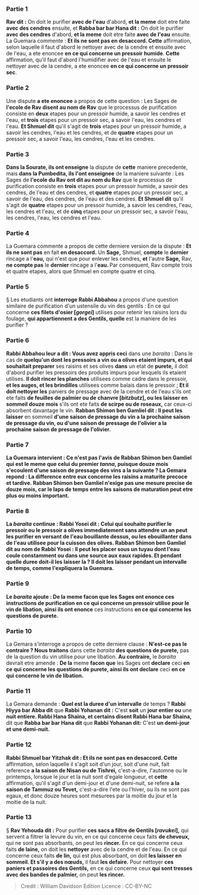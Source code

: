 
### Partie 1
<b>Rav dit :</b> On doit le purifier <b>avec de l'eau</b> d'abord, <b>et la meme</b> doit etre faite <b>avec des cendres</b> ensuite, et <b>Rabba bar bar Hana dit :</b> On doit le purifier <b>avec des cendres</b> d'abord, <b>et la meme</b> doit etre faite <b>avec de l'eau</b> ensuite. La Guemara commente : <b>Et ils ne sont pas en desaccord. Cette</b> affirmation, selon laquelle il faut d'abord le nettoyer avec de la cendre et ensuite avec de l'eau, a ete enoncee <b>en ce qui concerne un pressoir humide</b>. <b>Cette</b> affirmation, qu'il faut d'abord l'humidifier avec de l'eau et ensuite le nettoyer avec de la cendre, a ete enoncee <b>en ce qui concerne un pressoir sec</b>.

### Partie 2
Une dispute <b>a ete enoncee</b> a propos de cette question : Les Sages de <b>l'ecole de Rav disent au nom de Rav</b> que le processus de purification consiste en <b>deux</b> etapes pour un pressoir humide, a savoir les cendres et l'eau, et <b>trois</b> etapes pour un pressoir sec, a savoir l'eau, les cendres et l'eau. <b>Et Shmuel dit</b> qu'il s'agit de <b>trois</b> etapes pour un pressoir humide, a savoir les cendres, l'eau et les cendres, et de <b>quatre</b> etapes pour un pressoir sec, a savoir l'eau, les cendres, l'eau et les cendres.

### Partie 3
<b>Dans la Sourate, ils ont enseigne</b> la dispute de <b>cette</b> maniere precedente, mais <b>dans la Pumbedita, ils l'ont enseignee</b> de la maniere suivante : Les Sages de <b>l'ecole du Rav ont dit au nom du Rav</b> que le processus de purification consiste en <b>trois</b> etapes pour un pressoir humide, a savoir des cendres, de l'eau et des cendres, et <b>quatre</b> etapes pour un pressoir sec, a savoir de l'eau, des cendres, de l'eau et des cendres. <b>Et Shmuel dit</b> qu'il s'agit de <b>quatre</b> etapes pour un pressoir humide, a savoir les cendres, l'eau, les cendres et l'eau, et de <b>cinq</b> etapes pour un pressoir sec, a savoir l'eau, les cendres, l'eau, les cendres et l'eau.

### Partie 4
La Guemara commente a propos de cette derniere version de la dispute : <b>Et ils ne sont pas</b> en fait <b>en desaccord.</b> Un <b>Sage,</b> Shmuel, <b>compte</b> le <b>dernier</b> rincage a l'<b>eau,</b> qui n'est que pour enlever les cendres, <b>et</b> l'autre <b>Sage,</b> Rav, <b>ne compte pas</b> le <b>dernier</b> rincage a l'<b>eau. </b> Par consequent, Rav compte trois et quatre etapes, alors que Shmuel en compte quatre et cinq.

### Partie 5
§ Les etudiants ont <b>interroge Rabbi Abbahou</b> a propos d'une question similaire de purification d'un ustensile du vin des gentils : En ce qui concerne <b>ces filets d'osier [<i>gorgei</i>]</b> utilises pour retenir les raisins lors du foulage, <b>qui appartiennent a des Gentils, quelle</b> est la maniere de les purifier ?

### Partie 6
<b>Rabbi Abbahou leur a dit : Vous avez appris ceci</b> dans une <i>baraita</i> : Dans le cas de <b>quelqu'un dont les pressoirs a vin ou a olives etaient impurs, et qui souhaitait preparer</b> ses raisins et ses olives <b>dans</b> un etat de <b>purete,</b> il doit d'abord purifier les pressoirs des produits impurs pour lesquels ils etaient utilises. <b>Il doit rincer les planches</b> utilisees comme cadre dans le pressoir, <b>et les auges, et les brindilles</b> utilisees comme balais dans le pressoir ; <b>Et il doit nettoyer les</b> paniers de pressage</b> avec de la cendre et de l'eau s'ils ont ete faits <b>de feuilles de palmier ou de chanvre [<i>bitzbutz</i>], ou les laisser en sommeil douze mois</b> s'ils ont ete faits <b>de scirpe ou de roseaux,</b> car ceux-ci absorbent davantage le vin. <b>Rabban Shimon ben Gamliel dit : Il peut les laisser</b> en sommeil <b>d'une <b>saison de pressage du vin</b> <b>a</b> la prochaine <b>saison de pressage du vin</b>, <b>ou d'une</b> <b>saison de pressage de l'olivier</b> <b>a</b> la prochaine <b>saison de pressage de l'olivier</b>.

### Partie 7
La Guemara intervient : <b>Ce n'est pas</b> l'avis de Rabban Shimon ben Gamliel qui est le meme que celui du <b>premier <i>tanna</i>,</b> puisque douze mois s'ecoulent d'une saison de pressage des vins a la suivante ? La Gemara repond : La difference <b>entre eux</b> concerne les raisins a maturite <b>precoce</b> <b>et tardive</b>. Rabban Shimon ben Gamliel n'exige pas une mesure precise de douze mois, car le laps de temps entre les saisons de maturation peut etre plus ou moins important.

### Partie 8
La <i>baraita</i> continue : <b>Rabbi Yosei dit : Celui qui souhaite purifier</b> le pressoir ou le pressoir a olives <b>immediatement</b> sans attendre un an <b>peut les purifier en</b> versant de l'eau <b>bouillante</b> dessus, <b>ou les ebouillanter dans de l'eau</b> utilisee pour la cuisson des <b>olives. Rabban Shimon ben Gamliel dit au nom de Rabbi Yosei : Il peut les placer sous un tuyau dont l'eau coule</b> constamment <b>ou dans une source aux eaux rapides. Et</b> pendant <b>quelle duree</b> doit-il les laisser la ? Il doit les laisser pendant <b>un intervalle</b> de temps, comme l'expliquera la Guemara.

### Partie 9
Le <i>baraita</i> ajoute : <b>De</b> la meme <b>facon que</b> les Sages ont <b>enonce</b> ces instructions de purification <b>en ce qui concerne</b> un pressoir utilise pour le vin de libation, ainsi ils ont enonce</b> ces instructions <b>en ce qui concerne les questions de purete.</b>

### Partie 10
La Gemara s'interroge a propos de cette derniere clause : <b>N'est-ce pas le contraire ? Nous traitons</b> dans cette <i>baraita</i> <b>des questions de purete,</b> pas de la question du vin utilise pour une libation. <b>Au contraire,</b> le <i>baraita</i> devrait etre amende : <b>De la</b> meme <b>facon que</b> les Sages ont <b>declare</b> ceci <b>en ce qui concerne les questions de purete, ainsi ils ont declare</b> ceci <b>en ce qui concerne le vin de libation.</b>

### Partie 11
La Gemara demande : <b>Quel est la duree d'un intervalle</b> de temps ? <b>Rabbi Hiyya bar Abba dit</b> que <b>Rabbi Yohanan dit :</b> C'est <b>soit</b> un <b>jour entier ou</b> une <b>nuit entiere. Rabbi Hana Shaina, et certains disent Rabbi Hana bar Shaina,</b> dit que <b>Rabba bar bar Hana dit</b> que <b>Rabbi Yohanan dit:</b> C'est <b>un demi-jour et une demi-nuit.</b>

### Partie 12
<b>Rabbi Shmuel bar Yitzhak dit : Et ils ne sont pas en desaccord. Cette</b> affirmation, selon laquelle il s'agit soit d'un jour, soit d'une nuit, fait reference <b>a la saison de Nisan ou de Tishrei,</b> c'est-a-dire, l'automne ou le printemps, lorsque le jour et la nuit sont d'egale longueur, et <b>cette</b> affirmation, qu'il s'agit d'un demi-jour et d'une demi-nuit, se refere <b>a la saison de Tammuz ou Tevet,</b> c'est-a-dire l'ete ou l'hiver, ou ils ne sont pas egaux, et donc douze heures sont mesurees par la moitie du jour et la moitie de la nuit.

### Partie 13
§ <b>Rav Yehouda dit :</b> Pour purifier <b>ces sacs a filtre de Gentils [<i>ravukei</i>],</b> qui servent a filtrer la levure du vin, en ce qui concerne ceux faits <b>de cheveux,</b> qui ne sont pas absorbants, on peut les <b>rincer.</b> En ce qui concerne ceux faits <b>de laine,</b> on doit les <b>nettoyer</b> avec de la cendre et de l'eau. En ce qui concerne ceux faits <b>de lin,</b> qui est plus absorbant, on doit <b>les laisser en sommeil. Et s'il y a des nœuds,</b> il faut <b>les defaire.</b> Pour nettoyer <b>ces paniers et passoires des Gentils,</b> en ce qui concerne ceux <b>qui sont tresses avec des bandes de palmier,</b> on peut <b>les rincer.</b>

>Credit : William Davidson Edition
>Licence : CC-BY-NC